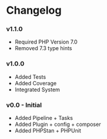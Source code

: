 # Changelog

### v1.1.0
- Required PHP Version 7.0
- Removed 7.3 type hints

### v1.0.0
- Added Tests
- Added Coverage
- Integrated System

### v0.0 - Initial
- Added Pipeline + Tasks
- Added Plugin + config + composer
- Added PHPStan + PHPUnit
